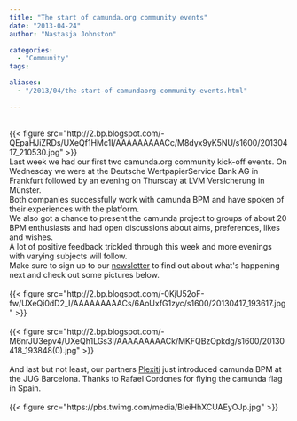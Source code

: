 ```yaml
---
title: "The start of camunda.org community events"
date: "2013-04-24"
author: "Nastasja Johnston"

categories:
  - "Community"
tags: 

aliases:
  - "/2013/04/the-start-of-camundaorg-community-events.html"

---
```


<div>
<br />
{{< figure src="http://2.bp.blogspot.com/-QEpaHJiZRDs/UXeQf1HMc1I/AAAAAAAAACc/M8dyx9yK5NU/s1600/20130417_210530.jpg" >}}
<br />
Last week we had our first two camunda.org community kick-off events. On Wednesday we were at the Deutsche WertpapierService Bank AG in Frankfurt followed by an evening on Thursday at LVM Versicherung in Münster.<br />
Both companies successfully work with camunda BPM and have spoken of their experiences with the platform.<br />
We also got a chance to present the camunda project to groups of about 20 BPM enthusiasts and had open discussions about aims, preferences, likes and wishes.<br />
A lot of positive feedback trickled through this week and more evenings with varying subjects will follow.<br />
Make sure to sign up to our <a href="http://www.camunda.org/community/meetings.html" target="_blank">newsletter</a>&nbsp;to find out about what's happening next and check out some pictures below.<br />
<br />
{{< figure src="http://2.bp.blogspot.com/-0KjU52oF-fw/UXeQi0dD2_I/AAAAAAAAACs/6AoUxfG1zyc/s1600/20130417_193617.jpg" >}}
<br />
<br />
{{< figure src="http://2.bp.blogspot.com/-M6nrJU3epv4/UXeQh1LGs3I/AAAAAAAAACk/MKFQBzOpkdg/s1600/20130418_193848(0).jpg" >}}
<br />
<br />
And last but not least, our partners <a href="http://plexiti.com/" target="_blank">Plexiti</a> just introduced camunda BPM at the JUG Barcelona. Thanks to Rafael Cordones for flying the camunda flag in Spain.<br />
<br />
{{< figure src="https://pbs.twimg.com/media/BIeiHhXCUAEyOJp.jpg" >}}
<br />
</div>